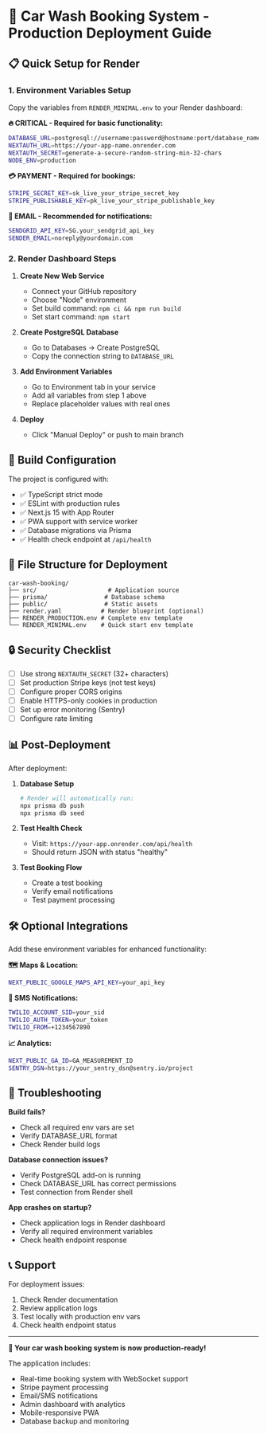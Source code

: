 # 🚀 Car Wash Booking System - Production Deployment Guide

## 📋 Quick Setup for Render

### 1. **Environment Variables Setup**
Copy the variables from `RENDER_MINIMAL.env` to your Render dashboard:

**🔥 CRITICAL - Required for basic functionality:**
```bash
DATABASE_URL=postgresql://username:password@hostname:port/database_name
NEXTAUTH_URL=https://your-app-name.onrender.com
NEXTAUTH_SECRET=generate-a-secure-random-string-min-32-chars
NODE_ENV=production
```

**💳 PAYMENT - Required for bookings:**
```bash
STRIPE_SECRET_KEY=sk_live_your_stripe_secret_key
STRIPE_PUBLISHABLE_KEY=pk_live_your_stripe_publishable_key
```

**📧 EMAIL - Recommended for notifications:**
```bash
SENDGRID_API_KEY=SG.your_sendgrid_api_key
SENDER_EMAIL=noreply@yourdomain.com
```

### 2. **Render Dashboard Steps**

1. **Create New Web Service**
   - Connect your GitHub repository
   - Choose "Node" environment
   - Set build command: `npm ci && npm run build`
   - Set start command: `npm start`

2. **Create PostgreSQL Database**
   - Go to Databases → Create PostgreSQL
   - Copy the connection string to `DATABASE_URL`

3. **Add Environment Variables**
   - Go to Environment tab in your service
   - Add all variables from step 1 above
   - Replace placeholder values with real ones

4. **Deploy**
   - Click "Manual Deploy" or push to main branch

## 🔧 Build Configuration

The project is configured with:
- ✅ TypeScript strict mode
- ✅ ESLint with production rules
- ✅ Next.js 15 with App Router
- ✅ PWA support with service worker
- ✅ Database migrations via Prisma
- ✅ Health check endpoint at `/api/health`

## 📁 File Structure for Deployment

```
car-wash-booking/
├── src/                    # Application source
├── prisma/                # Database schema
├── public/                # Static assets
├── render.yaml           # Render blueprint (optional)
├── RENDER_PRODUCTION.env # Complete env template
└── RENDER_MINIMAL.env    # Quick start env template
```

## 🔒 Security Checklist

- [ ] Use strong `NEXTAUTH_SECRET` (32+ characters)
- [ ] Set production Stripe keys (not test keys)
- [ ] Configure proper CORS origins
- [ ] Enable HTTPS-only cookies in production
- [ ] Set up error monitoring (Sentry)
- [ ] Configure rate limiting

## 📊 Post-Deployment

After deployment:

1. **Database Setup**
   ```bash
   # Render will automatically run:
   npx prisma db push
   npx prisma db seed
   ```

2. **Test Health Check**
   - Visit: `https://your-app.onrender.com/api/health`
   - Should return JSON with status "healthy"

3. **Test Booking Flow**
   - Create a test booking
   - Verify email notifications
   - Test payment processing

## 🛠️ Optional Integrations

Add these environment variables for enhanced functionality:

**🗺️ Maps & Location:**
```bash
NEXT_PUBLIC_GOOGLE_MAPS_API_KEY=your_api_key
```

**📱 SMS Notifications:**
```bash
TWILIO_ACCOUNT_SID=your_sid
TWILIO_AUTH_TOKEN=your_token
TWILIO_FROM=+1234567890
```

**📈 Analytics:**
```bash
NEXT_PUBLIC_GA_ID=GA_MEASUREMENT_ID
SENTRY_DSN=https://your_sentry_dsn@sentry.io/project
```

## 🐛 Troubleshooting

**Build fails?**
- Check all required env vars are set
- Verify DATABASE_URL format
- Check Render build logs

**Database connection issues?**
- Verify PostgreSQL add-on is running
- Check DATABASE_URL has correct permissions
- Test connection from Render shell

**App crashes on startup?**
- Check application logs in Render dashboard
- Verify all required environment variables
- Check health endpoint response

## 📞 Support

For deployment issues:
1. Check Render documentation
2. Review application logs
3. Test locally with production env vars
4. Check health endpoint status

---

**🎉 Your car wash booking system is now production-ready!**

The application includes:
- Real-time booking system with WebSocket support
- Stripe payment processing
- Email/SMS notifications
- Admin dashboard with analytics
- Mobile-responsive PWA
- Database backup and monitoring